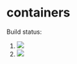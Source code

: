 # containers

Build status:

1. [![](https://github.com/Tonnpo/csci-046/workflows/tests-AVLTree/badge.svg)](https://github.com/Tonnpo/containers/actions?query=workflow%3Atests-BinaryTree)
1. [![](https://github.com/Tonnpo/csci-046/workflows/tests-BST/badge.svg)](https://github.com/Tonnpo/containers/actions?query=workflow%3Atests-BST)
